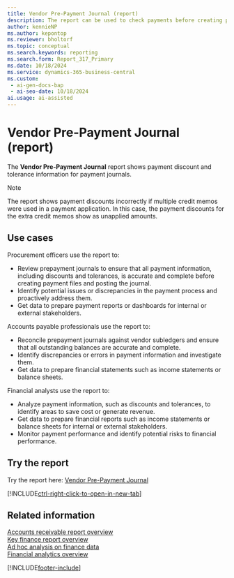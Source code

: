 ```yaml
---
title: Vendor Pre-Payment Journal (report)
description: The report can be used to check payments before creating payment files and posting the journal.
author: kennieNP
ms.author: kepontop
ms.reviewer: bholtorf
ms.topic: conceptual
ms.search.keywords: reporting
ms.search.form: Report_317_Primary
ms.date: 10/18/2024
ms.service: dynamics-365-business-central
ms.custom:
 - ai-gen-docs-bap
 - ai-seo-date: 10/18/2024
ai.usage: ai-assisted
---
```


# Vendor Pre-Payment Journal (report)

The **Vendor Pre-Payment Journal** report shows payment discount and tolerance information for payment journals.

> [!NOTE]
> The report shows payment discounts incorrectly if multiple credit memos were used in a payment application. In this case, the payment discounts for the extra credit memos show as unapplied amounts.

## Use cases

<!-- 
Prompt

Below is a report in an ERP system. Provide 3-4 use cases for different personas working with procurement.
Format like this:    
  
As a <persona>, use the report to    
* use case 1  
* use case 2    

Do not capitalize the persona names. 

## Report name
Vendor Pre-Payment Journal

### What the report does
The *Vendor Pre-Payment Journal* report shows the payment journal with payment discount and tolerance information. 
**Note**: The report shows payment discounts incorrectly when multiple credit memos were used in an application. In this case, the payment discounts for the extra credit memos are shown as unapplied amounts.

### Use cases
The report can be used to check payments before creating payment files and posting the journal.
It helps businesses ensure accuracy and compliance in their payment processes.

Please include your data sources and URLs
-->

Procurement officers use the report to:

* Review prepayment journals to ensure that all payment information, including discounts and tolerances, is accurate and complete before creating payment files and posting the journal.
* Identify potential issues or discrepancies in the payment process and proactively address them.
* Get data to prepare payment reports or dashboards for internal or external stakeholders.

Accounts payable professionals use the report to:

* Reconcile prepayment journals against vendor subledgers and ensure that all outstanding balances are accurate and complete.
* Identify discrepancies or errors in payment information and investigate them.
* Get data to prepare financial statements such as income statements or balance sheets.

Financial analysts use the report to:

* Analyze payment information, such as discounts and tolerances, to identify areas to save cost or generate revenue.
* Get data to prepare financial reports such as income statements or balance sheets for internal or external stakeholders.
* Monitor payment performance and identify potential risks to financial performance.

## Try the report

Try the report here: [Vendor Pre-Payment Journal](https://businesscentral.dynamics.com?report=317)

[!INCLUDE[ctrl-right-click-to-open-in-new-tab](../includes/ctrl-right-click-to-open-in-new-tab.md)]

## Related information

[Accounts receivable report overview](../receivables-reports.md)  
[Key finance report overview](../finance-reports.md)  
[Ad hoc analysis on finance data](../ad-hoc-analysis-finance.md)  
[Financial analytics overview](../bi.md)  

[!INCLUDE[footer-include](../includes/footer-banner.md)]